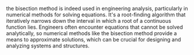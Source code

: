 the bisection method is indeed used in engineering analysis, 
particularly in numerical methods for solving equations. 
It's a root-finding algorithm that iteratively narrows down the interval in which a root of a continuous function lies.
Engineers often encounter equations that cannot be solved analytically,
so numerical methods like the bisection method provide a means to approximate solutions,
which can be crucial for designing and analyzing systems and structures.






